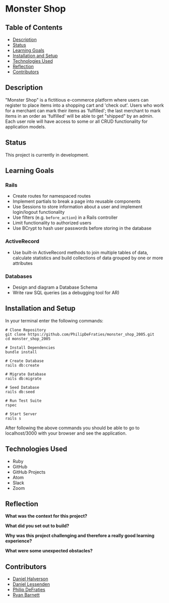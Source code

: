 # Monster Shop

## Table of Contents
* [Description](#description)
* [Status](#status)
* [Learning Goals](#learning-goals)
* [Installation and Setup](#installation-and-setup)
* [Technologies Used](#technologies-used)
* [Reflection](#reflection)
* [Contributors](#contributors)

## Description

"Monster Shop" is a fictitious e-commerce platform where users can register to place items into a shopping cart and 'check out'. Users who work for a merchant can mark their items as 'fulfilled'; the last merchant to mark items in an order as 'fulfilled' will be able to get "shipped" by an admin. Each user role will have access to some or all CRUD functionality for application models.

## Status

This project is currently in development.

## Learning Goals

### Rails
* Create routes for namespaced routes
* Implement partials to break a page into reusable components
* Use Sessions to store information about a user and implement login/logout functionality
* Use filters (e.g. `before_action`) in a Rails controller
* Limit functionality to authorized users
* Use BCrypt to hash user passwords before storing in the database

### ActiveRecord
* Use built-in ActiveRecord methods to join multiple tables of data, calculate statistics and build collections of data grouped by one or more attributes

### Databases
* Design and diagram a Database Schema
* Write raw SQL queries (as a debugging tool for AR)

## Installation and Setup

In your terminal enter the following commands:

```
# Clone Repository
git clone https://github.com/PhilipDeFraties/monster_shop_2005.git
cd monster_shop_2005

# Install Dependencies
bundle install

# Create Database
rails db:create

# Migrate Database
rails db:migrate

# Seed Database
rails db:seed

# Run Test Suite
rspec

# Start Server
rails s
```

After following the above commands you should be able to go to localhost/3000 with your browser and see the application.

## Technologies Used

- Ruby
- GitHub
- GitHub Projects
- Atom
- Slack
- Zoom

## Reflection

__What was the context for this project?__

__What did you set out to build?__

__Why was this project challenging and therefore a really good learning experience?__

__What were some unexpected obstacles?__

## Contributors

- [Daniel Halverson](https://github.com/dhalverson)
- [Daniel Lessenden](https://github.com/D-Lessenden)
- [Philip DeFraties](https://github.com/PhilipDeFraties)
- [Ryan Barnett](https://github.com/RyanDBarnett)
